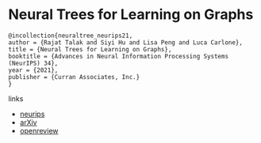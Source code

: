 # Neural Trees for Learning on Graphs

```
@incollection{neuraltree_neurips21,
author = {Rajat Talak and Siyi Hu and Lisa Peng and Luca Carlone},
title = {Neural Trees for Learning on Graphs},
booktitle = {Advances in Neural Information Processing Systems (NeurIPS) 34},
year = {2021},
publisher = {Curran Associates, Inc.}
}
```

links
- [neurips](https://neurips.cc/Conferences/2021/ScheduleMultitrack?event=26857)
- [arXiv](https://arxiv.org/abs/2105.07264)
- [openreview](https://openreview.net/forum?id=UwSwML5iJkp)
